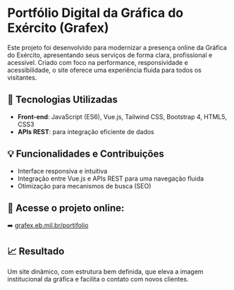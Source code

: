 # Portfólio Digital da Gráfica do Exército (Grafex)

Este projeto foi desenvolvido para modernizar a presença online da Gráfica do Exército, apresentando seus serviços de forma clara, profissional e acessível. Criado com foco na performance, responsividade e acessibilidade, o site oferece uma experiência fluida para todos os visitantes.

## 🔧 Tecnologias Utilizadas

- **Front-end**: JavaScript (ES6), Vue.js, Tailwind CSS, Bootstrap 4, HTML5, CSS3
- **APIs REST**: para integração eficiente de dados

## 💡 Funcionalidades e Contribuições

- Interface responsiva e intuitiva
- Integração entre Vue.js e APIs REST para uma navegação fluida
- Otimização para mecanismos de busca (SEO)

## 🔗 Acesse o projeto online:

➡️ [grafex.eb.mil.br/portifolio](https://www.grafex.eb.mil.br/portifolio/)

## 📈 Resultado

Um site dinâmico, com estrutura bem definida, que eleva a imagem institucional da gráfica e facilita o contato com novos clientes.
